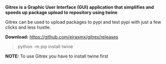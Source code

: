 **Gitrex is a Graphic User Interface (GUI) application that simplifies and speeds up package upload to repository using twine**

Gitrex can be used to upload packages to pypi and test pypi with just a few clicks and less hustle.

**Download:** https://github.com/eirasmx/gitrex/releases

> python -m pip install twine       

**NOTE:** To use Gitrex you have to install twine first